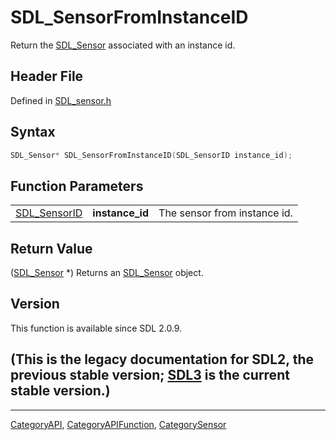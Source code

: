# SDL_SensorFromInstanceID

Return the [SDL_Sensor](SDL_Sensor) associated with an instance id.

## Header File

Defined in [SDL_sensor.h](https://github.com/libsdl-org/SDL/blob/SDL2/include/SDL_sensor.h)

## Syntax

```c
SDL_Sensor* SDL_SensorFromInstanceID(SDL_SensorID instance_id);
```

## Function Parameters

|                              |                 |                              |
| ---------------------------- | --------------- | ---------------------------- |
| [SDL_SensorID](SDL_SensorID) | **instance_id** | The sensor from instance id. |

## Return Value

([SDL_Sensor](SDL_Sensor) *) Returns an [SDL_Sensor](SDL_Sensor) object.

## Version

This function is available since SDL 2.0.9.

## (This is the legacy documentation for SDL2, the previous stable version; [SDL3](https://wiki.libsdl.org/SDL3/) is the current stable version.)



----
[CategoryAPI](CategoryAPI), [CategoryAPIFunction](CategoryAPIFunction), [CategorySensor](CategorySensor)

